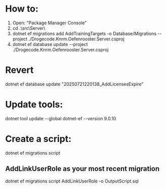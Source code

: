 # How to:

1. Open: "Package Manager Console"
2. cd .\src\Server\
3. dotnet ef migrations add AddTrainingTargets -o Database/Migrations --project ./Drogecode.Knrm.Oefenrooster.Server.csproj
4. dotnet ef database update --project ./Drogecode.Knrm.Oefenrooster.Server.csproj

# Revert

dotnet ef database update "20250721220138_AddLicensesExpire"

# Update tools:

dotnet tool update --global dotnet-ef --version 9.0.10

# Create a script:

dotnet ef migrations script

## AddLinkUserRole as your most recent migration

dotnet ef migrations script AddLinkUserRole -o OutputScript.sql

